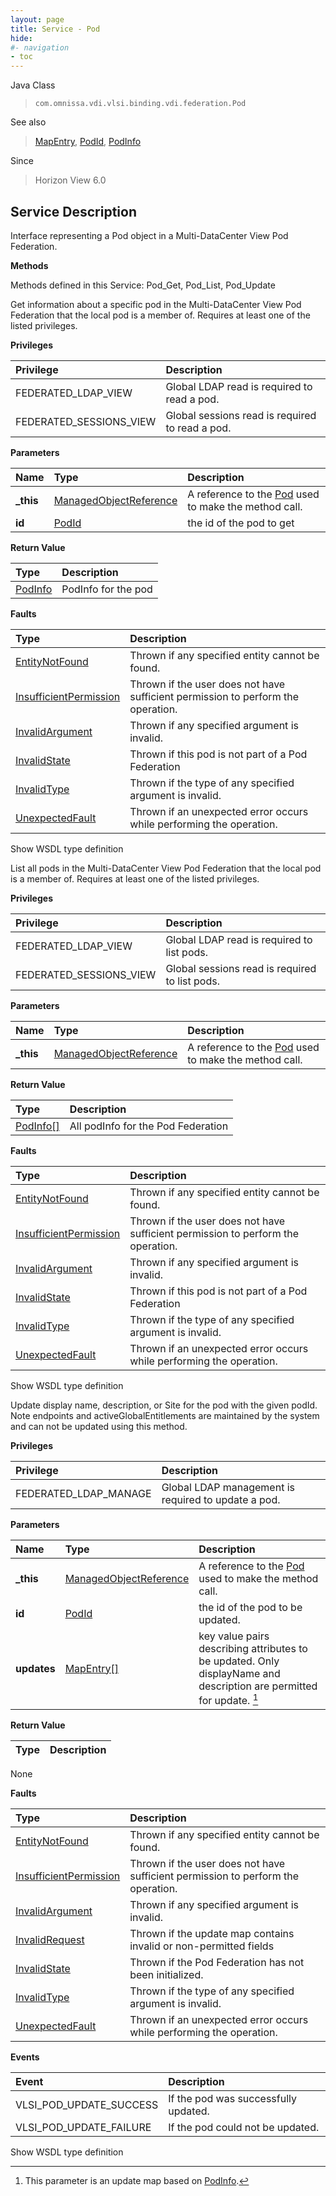 ```yaml
---
layout: page
title: Service - Pod
hide:
#- navigation
- toc
---
```








Java Class
> `com.omnissa.vdi.vlsi.binding.vdi.federation.Pod`

See also
> [MapEntry](vdi.util.MapEntry.md), [PodId](vdi.entity.PodId.md), [PodInfo](vdi.federation.Pod.PodInfo.md)

Since
> Horizon View 6.0





## Service Description

Interface representing a Pod object in a Multi-DataCenter View Pod Federation.

**Methods**

Methods defined in this Service:
Pod_Get, Pod_List, Pod_Update




Get information about a specific pod in the Multi-DataCenter View Pod Federation that the local pod is a member of. Requires at least one of the listed privileges.


**Privileges**

Privilege | Description
:---|:---
FEDERATED_LDAP_VIEW|  Global LDAP read is required to read a pod.
FEDERATED_SESSIONS_VIEW|  Global sessions read is required to read a pod.



**Parameters**

 Name | Type | Description
:---|:---|:---
**_this**| [ManagedObjectReference](vmodl.ManagedObjectReference.md)|  A reference to the [Pod](vdi.federation.Pod.md) used to make the method call.
**id**| [PodId](vdi.entity.PodId.md)|  the id of the pod to get




**Return Value**

Type | Description
:---|:---
[PodInfo](vdi.federation.Pod.PodInfo.md)| PodInfo for the pod



**Faults**

Type | Description
:---|:---
[EntityNotFound](vdi.fault.EntityNotFound.md)| Thrown if any specified entity cannot be found.
[InsufficientPermission](vdi.fault.InsufficientPermission.md)| Thrown if the user does not have sufficient permission to perform the operation.
[InvalidArgument](vdi.fault.InvalidArgument.md)| Thrown if any specified argument is invalid.
[InvalidState](vdi.fault.InvalidState.md)| Thrown if this pod is not part of a Pod Federation
[InvalidType](vdi.fault.InvalidType.md)| Thrown if the type of any specified argument is invalid.
[UnexpectedFault](vdi.fault.UnexpectedFault.md)| Thrown if an unexpected error occurs while performing the operation.

Show WSDL type definition







List all pods in the Multi-DataCenter View Pod Federation that the local pod is a member of. Requires at least one of the listed privileges.

**Privileges**

Privilege | Description
:---|:---
FEDERATED_LDAP_VIEW|  Global LDAP read is required to list pods.
FEDERATED_SESSIONS_VIEW|  Global sessions read is required to list pods.



**Parameters**

 Name | Type | Description
:---|:---|:---
**_this**| [ManagedObjectReference](vmodl.ManagedObjectReference.md)|  A reference to the [Pod](vdi.federation.Pod.md) used to make the method call.



**Return Value**

Type | Description
:---|:---
[PodInfo[]](vdi.federation.Pod.PodInfo.md)| All podInfo for the Pod Federation



**Faults**

Type | Description
:---|:---
[EntityNotFound](vdi.fault.EntityNotFound.md)| Thrown if any specified entity cannot be found.
[InsufficientPermission](vdi.fault.InsufficientPermission.md)| Thrown if the user does not have sufficient permission to perform the operation.
[InvalidArgument](vdi.fault.InvalidArgument.md)| Thrown if any specified argument is invalid.
[InvalidState](vdi.fault.InvalidState.md)| Thrown if this pod is not part of a Pod Federation
[InvalidType](vdi.fault.InvalidType.md)| Thrown if the type of any specified argument is invalid.
[UnexpectedFault](vdi.fault.UnexpectedFault.md)| Thrown if an unexpected error occurs while performing the operation.

Show WSDL type definition







Update display name, description, or Site for the pod with the given podId. Note endpoints and activeGlobalEntitlements are maintained by the system and can not be updated using this method.

**Privileges**

Privilege | Description
:---|:---
FEDERATED_LDAP_MANAGE|  Global LDAP management is required to update a pod.



**Parameters**

 Name | Type | Description
:---|:---|:---
**_this**| [ManagedObjectReference](vmodl.ManagedObjectReference.md)|  A reference to the [Pod](vdi.federation.Pod.md) used to make the method call.
**id**| [PodId](vdi.entity.PodId.md)|  the id of the pod to be updated.
**updates**| [MapEntry[]](vdi.util.MapEntry.md)|  key value pairs describing attributes to be updated. Only displayName and description are permitted for update. [^230]





**Return Value**

Type | Description
:---|:---
None



**Faults**

Type | Description
:---|:---
[EntityNotFound](vdi.fault.EntityNotFound.md)| Thrown if any specified entity cannot be found.
[InsufficientPermission](vdi.fault.InsufficientPermission.md)| Thrown if the user does not have sufficient permission to perform the operation.
[InvalidArgument](vdi.fault.InvalidArgument.md)| Thrown if any specified argument is invalid.
[InvalidRequest](vdi.fault.InvalidRequest.md)| Thrown if the update map contains invalid or non-permitted fields
[InvalidState](vdi.fault.InvalidState.md)| Thrown if the Pod Federation has not been initialized.
[InvalidType](vdi.fault.InvalidType.md)| Thrown if the type of any specified argument is invalid.
[UnexpectedFault](vdi.fault.UnexpectedFault.md)| Thrown if an unexpected error occurs while performing the operation.



**Events**

Event | Description
:---|:---
VLSI_POD_UPDATE_SUCCESS|  If the pod was successfully updated.
VLSI_POD_UPDATE_FAILURE|  If the pod could not be updated.

Show WSDL type definition












 


[^230]: This parameter is an update map based on [PodInfo](vdi.federation.Pod.PodInfo.md "PodInfo").